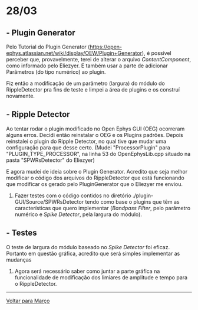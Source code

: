 # 28/03

## - Plugin Generator

Pelo Tutorial do Plugin Generator (https://open-ephys.atlassian.net/wiki/display/OEW/Plugin+Generator), é possível perceber que, provavelmente, terei de alterar o arquivo *ContentComponent*, como informado pelo Eliezyer. E também usar a parte de adicionar Parâmetros (do tipo numérico) ao plugin.

Fiz então a modificação de um parâmetro (largura) do módulo do RippleDetector pra fins de teste e limpei a área de plugins e os construí novamente.

## - Ripple Detector

Ao tentar rodar o plugin modificado no Open Ephys GUI (OEG) ocorreram alguns erros. Decidi então reinstalar o OEG e os Plugins padrões. Depois reinstalei o plugin do Ripple Detector, no qual tive que mudar uma configuração para que desse certo. (Mudei "ProcessorPlugin" para "PLUGIN_TYPE_PROCESSOR", na linha 53 do OpenEphysLib.cpp situado na pasta "SPWRsDetector" do Eliezyer)

E agora mudei de ideia sobre o Plugin Generator. Acredito que seja melhor modificar o código dos arquivos do RippleDetector que está funcionando que modificar os gerado pelo PluginGenerator que o Eliezyer me enviou.

 1. Fazer testes com o código contidos no diretório ./plugin-GUI/Source/SPWRsDetector tendo como base o plugins que têm as características que quero implementar (*Bandpass Filter*, pelo parâmetro numérico e *Spike Detector*, pela largura do módulo).
 
## - Testes
 
O teste de largura do módulo baseado no *Spike Detector* foi eficaz. Portanto em questão gráfica, acredito que será simples implementar as mudanças

 1. Agora será necessário saber como juntar a parte gráfica na funcionalidade de modificação dos limiares de amplitude e tempo para o RippleDetector.
 
****
[Voltar para Março](https://github.com/ramonbhaskara/Open-Lab-Book/edit/master/Diario/Marco)
